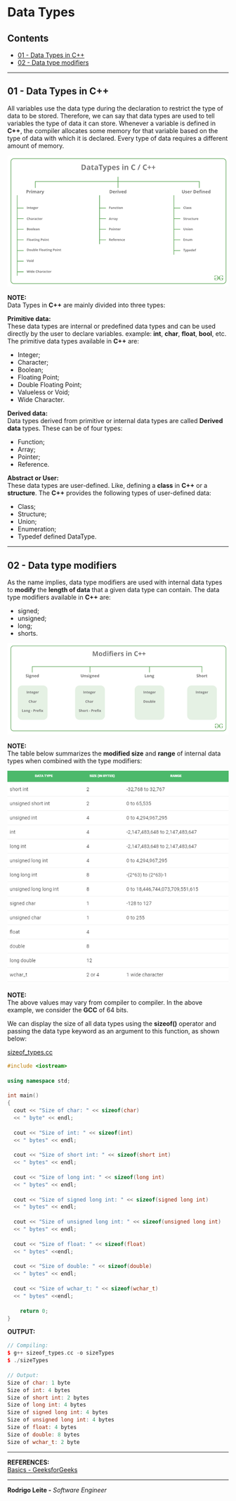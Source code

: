 # Data Types

## Contents

 - [01 - Data Types in C++](#01)
 - [02 - Data type modifiers](#02)

---

<div id="01"></div>

## 01 - Data Types in C++

All variables use the data type during the declaration to restrict the type of data to be stored. Therefore, we can say that data types are used to tell variables the type of data it can store. Whenever a variable is defined in **C++**, the compiler allocates some memory for that variable based on the type of data with which it is declared. Every type of data requires a different amount of memory.

![img](images/DatatypesInCC.png)  

**NOTE:**  
Data Types in **C++** are mainly divided into three types:

**Primitive data:**  
These data types are internal or predefined data types and can be used directly by the user to declare variables. example: **int**, **char**, **float**, **bool**, etc. The primitive data types available in **C++** are:

 - Integer;
 - Character;
 - Boolean;
 - Floating Point;
 - Double Floating Point;
 - Valueless or Void;
 - Wide Character.

**Derived data:**  
Data types derived from primitive or internal data types are called **Derived data** types. These can be of four types:

 - Function;
 - Array;
 - Pointer;
 - Reference.

**Abstract or User:**  
These data types are user-defined. Like, defining a **class** in **C++** or a **structure**. The **C++** provides the following types of user-defined data:

 - Class;
 - Structure;
 - Union;
 - Enumeration;
 - Typedef defined DataType.

---

<div id="02"></div>

## 02 - Data type modifiers

As the name implies, data type modifiers are used with internal data types to **modify** the **length of data** that a given data type can contain. The data type modifiers available in **C++** are:

 - signed;
 - unsigned;
 - long;
 - shorts.

![img](images/ModifiersInCC.png)  

**NOTE:**  
The table below summarizes the **modified size** and **range** of internal data types when combined with the type modifiers:

![img](images/cp7.png)  

**NOTE:**  
The above values ​​may vary from compiler to compiler. In the above example, we consider the **GCC** of 64 bits.

We can display the size of all data types using the **sizeof()** operator and passing the data type keyword as an argument to this function, as shown below:

[sizeof_types.cc](src/sizeof_types.cc)
```cc
#include <iostream>

using namespace std;

int main()
{
  cout << "Size of char: " << sizeof(char)
  << " byte" << endl;

  cout << "Size of int: " << sizeof(int)
  << " bytes" << endl;

  cout << "Size of short int: " << sizeof(short int)
  << " bytes" << endl;

  cout << "Size of long int: " << sizeof(long int)
  << " bytes" << endl;

  cout << "Size of signed long int: " << sizeof(signed long int)
  << " bytes" << endl;

  cout << "Size of unsigned long int: " << sizeof(unsigned long int)
  << " bytes" << endl;

  cout << "Size of float: " << sizeof(float)
  << " bytes" <<endl;

  cout << "Size of double: " << sizeof(double)
  << " bytes" << endl;

  cout << "Size of wchar_t: " << sizeof(wchar_t)
  << " bytes" <<endl;

	return 0;
}
```

**OUTPUT:**  
```cc
// Compiling:
$ g++ sizeof_types.cc -o sizeTypes
$ ./sizeTypes

// Output:
Size of char: 1 byte
Size of int: 4 bytes
Size of short int: 2 bytes
Size of long int: 4 bytes
Size of signed long int: 4 bytes
Size of unsigned long int: 4 bytes
Size of float: 4 bytes
Size of double: 8 bytes
Size of wchar_t: 2 byte
```

---

**REFERENCES:**  
[Basics - GeeksforGeeks](https://www.geeksforgeeks.org/c-plus-plus/#Basics)  

---

**Rodrigo Leite -** *Software Engineer*
